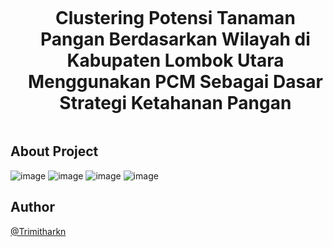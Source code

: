 <!--h1 without bottom border-->
<div id="user-content-toc">
  <ul align="center">
    <summary><h1 style="display: inline-block">Clustering Potensi Tanaman Pangan Berdasarkan Wilayah di Kabupaten Lombok Utara Menggunakan PCM Sebagai Dasar Strategi Ketahanan Pangan</h1></summary>
  </ul>
</div>

## About Project
![image](https://github.com/Trimithakrn/PAS-DM/assets/117138547/e171fe59-9f35-4e2f-bce4-e31fe18d4f06)
![image](https://github.com/Trimithakrn/PAS-DM/assets/117138547/d5ec21a5-58a6-4a7c-a3fb-07f7713bba74)
![image](https://github.com/Trimithakrn/PAS-DM/assets/117138547/fe9a64a7-7f94-4627-b21f-42dc605ff0bf)
![image](https://github.com/Trimithakrn/PAS-DM/assets/117138547/f533fd14-2b15-4ad8-8665-9fb15f4afcd7)

## Author
[@Trimitharkn](https://www.github.com/Trimithakrn)
